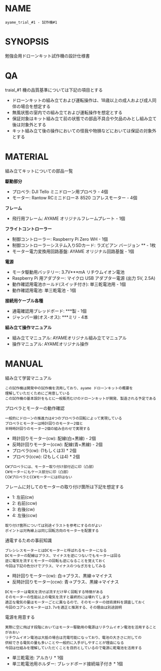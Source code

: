 # NAME

`ayame_trial_#1 - 試作機#1`

# SYNOPSIS

勉強会用ドローンキット試作機の設計仕様書

# QA

traial_#1 機の品質基準については下記の項目とする

- ドローンキットの組み立ておよび運転操作は、18歳以上の成人および成人同伴の場合を想定する
- 無風状態の室内での組み立ておよび運転操作を想定とする
- 保証対象はキット組み立て前の状態での部品不具合や欠品のみとし組み立て後は対象外とする
- キット組み立て後の操作においての怪我や物損などにおいては保証の対象外とする

# MATERIAL

組み立てキットについての部品一覧

__駆動部分__

- プロペラ: DJI Tello ミニドローン用プロペラ - 4個
- モーター: Rantow RCミニドローネ 8520 コアレスモーター - 4個

__フレーム__

- 飛行用フレーム: AYAME オリジナルフレームプレート - 1個

__フライトコントローラー__

- 制御コントローラー: Raspberry Pi Zero WH - 1個
- 制御コントローラーシステム入りSDカード: ラズビアン バージョン ** - 1枚
- モーター電力変換用回路基盤: AYAME オリジナル回路基盤 - 1個

__電源__

- モータ駆動用バッテリー: 3.7V***mA リチウムイオン電池
- Raspberry Pi 用アダプター: マイクロ USB アダプター電源 (出力 5V, 2.5A)
- 動作確認用電池ホールド(スイッチ付き): 単三乾電池用 - 1個
- 動作確認用電池: 単三乾電池 - 1個

__接続用ケーブル各種__

- 通電確認用ブレッドボード: ***製 - 1個
- ジャンパー線(オス-オス): ***ミリ - 4本

__組み立て操作マニュアル__

- 組み立てマニュアル: AYAMEオリジナル組み立てマニュアル
- 操作マニュアル: AYAMEオリジナル操作

# MANUAL

組み立て学習マニュアル

```
この試作機は開発中の試作機を流用しており、ayame ドローンキットの概要を
理解していただくためにご用意している
この試作機の基本設計をもとに一般販売むけのドローンキットが開発、製造される予定である
```

プロペラとモーターの動作確認

```
一般的にドローンの推進力は4つのプロペラの回転によって実現している
プロペラとモーターは時計回りのモーター2個と
半時時計回りのモーター2個の組み合わせで実現する
```

- 時計回りモーター(cw): 配線(白+黒線) - 2個
- 反時計回りモーター(ccw): 配線(青+黒線) - 2個
- プロペラ(cw):  (1もしくは3) * 2個
- プロペラ(ccw): (2もしくは4) * 2個

```
CWプロペラには、モーター取り付け部付近に印（凸部）
CWモーターにもケース部分に印（凸部）
CCWプロペラとCCWモーターには印はない
```

フレームに対してのモーターの取り付け箇所は下記を想定する

- 1: 左前(cw)
- 2: 右前(ccw)
- 3: 右後(cw)
- 4: 左後(ccw)

```
取り付け箇所については別途イラストを参考にするのがよい
ポイントは対角線上は同じ回転方向のモーターを配置する
```

通電するための事前知識

```
ブレシレスモーターとはDCモーターと呼ばれるモーターになる
DCモーターの配線はプラス、マイナスを逆につないでもモーターは回る
逆に電気を流すとモーターの回転も逆になることを覚えておく
今回は下記の色分けでプラス、マイナスのつなぎ方をしてみる
```

- 時計回りモーター(cw): 白->プラス、黒線->マイナス
- 反時計回りモーター(ccw): 青->プラス、黒線->マイナス

```
DCモーターは電気を流せば流すだけ早く回転する特徴がある
そのモーターの性能以上の電気を流すと最終的には壊れてしまう
適正な電気の量はモーターごとに異なるので、そのモーターの技術資料を調査しておく
今回のコアレスモーターは3.7vを適正と推測する、その理由は別途説明
```

電源を用意する

```
実際に空に飛ばす段階においてはモーター駆動用の電源はリチウムイオン電池を活用することがおおい
リチウムイオン電池は大抵の場合は充電可能になっており、電池の大きさに対しての
供給できる電気の量も多いことや一般的に入手がしやすことが理由になる
今回は仕組みを理解していただくことを目的としているので電源に乾電池を活用する
```

- 単三乾電池: アルカリ * 1個
- 単三乾電池用ホルダー: ブレッドボード接続端子付き * 1個
